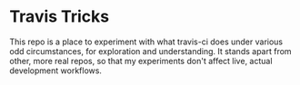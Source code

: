 Travis Tricks
=============

This repo is a place to experiment with what travis-ci does under
various odd circumstances, for exploration and understanding.  It
stands apart from other, more real repos, so that my experiments
don't affect live, actual development workflows.
